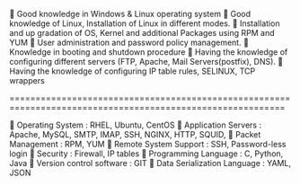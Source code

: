 	Good knowledge in Windows & Linux operating system
	Good knowledge of Linux, Installation of Linux in different modes.
	Installation and up gradation of OS, Kernel and additional Packages using RPM and YUM
	User administration and password policy management.
	Knowledge in booting and shutdown procedure
	Having the knowledge of configuring different servers (FTP, Apache, Mail Servers(postfix), DNS).
	Having the knowledge of configuring IP table rules, SELINUX, TCP wrappers

===========================================================================================================


	Operating System             : RHEL, Ubuntu, CentOS
	Application Servers          : Apache, MySQL, SMTP, IMAP, SSH, NGINX, HTTP, SQUID,
	Packet Management            : RPM, YUM
	Remote System Support        : SSH, Password-less login
	Security                     : Firewall, IP tables
	Programming Language         : C, Python, Java
	Version control software     : GIT
	Data Serialization Language  : YAML, JSON
